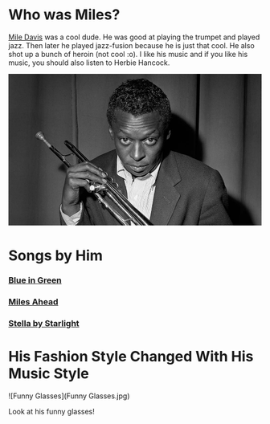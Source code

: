 # Who was Miles?

[Mile Davis](https://en.wikipedia.org/wiki/Miles_Davis) was a cool dude. He was good at playing the trumpet and played jazz. Then later he played jazz-fusion because he is just that cool. He also shot up a bunch of heroin (not cool :o). I like his music and if you like his music, you should also listen to Herbie Hancock. 

![Miles](Miles.jpg)

# Songs by Him 
### [Blue in Green](https://www.youtube.com/watch?v=PoPL7BExSQU)
### [Miles Ahead](https://www.youtube.com/watch?v=_GXE_XXty_c)
### [Stella by Starlight](https://www.youtube.com/watch?v=XGx1HvLV_NQ)

# His Fashion Style Changed With His Music Style

![Funny Glasses](Funny Glasses.jpg)

Look at his funny glasses!
